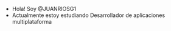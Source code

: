 - Hola! Soy @JUANRIOSG1
- Actualmente estoy estudiando Desarrollador de aplicaciones multiplataforma
